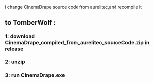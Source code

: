  
i change CinemaDrape source code from aurelitec,and recompile it

## to TomberWolf :
   ### 1: download CinemaDrape_compiled_from_aurelitec_sourceCode.zip in release 
   ### 2: unzip 
   ### 3: run CinemaDrape.exe
